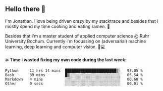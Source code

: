 ## Hello there 👋

I'm Jonathan. I love being driven crazy by my stacktrace and besides that i mostly spend my time cooking and eating ramen. 🍜

Besides that i'm a master student of applied computer science @ Ruhr University Bochum. 
Currently i'm focussing on (adversarial) machine learning, deep learning and computer vision. 🔬💻

#### 💥 Time i wasted fixing my own code during the last week:

<!--START_SECTION:waka-->

```text
Python     11 hrs 14 mins  ███████████████████████▒░   93.85 %
Bash       39 mins         █▒░░░░░░░░░░░░░░░░░░░░░░░   05.54 %
Markdown   4 mins          ░░░░░░░░░░░░░░░░░░░░░░░░░   00.60 %
Other      0 secs          ░░░░░░░░░░░░░░░░░░░░░░░░░   00.01 %
```

<!--END_SECTION:waka-->

